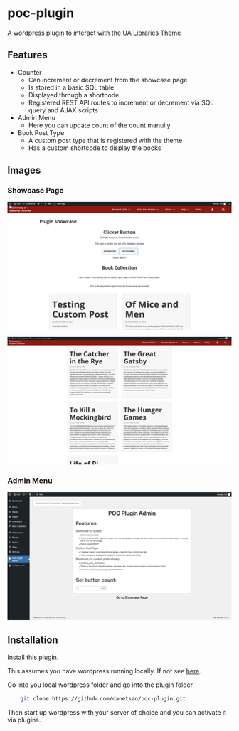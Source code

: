 # poc-plugin

A wordpress plugin to interact with the [UA Libraries Theme](https://github.com/ualibweb/roots-ualib)

## Features

- Counter
    - Can increment or decrement from the showcase page
    - Is stored in a basic SQL table
    - Displayed through a shortcode
    - Registered REST API routes to increment or decrement via SQL query and AJAX scripts
- Admin Menu
    - Here you can update count of the count manully
- Book Post Type
    - A custom post type that is registered with the theme
    - Has a custom shortcode to display the books


## Images

### Showcase Page

![Admin Menu](https://github.com/danetsao/poc-plugin/blob/main/images/poc-plugin-showcase-page.jpg)

![Admin Menu](https://github.com/danetsao/poc-plugin/blob/main/images/poc-plugin-showcase-page2.jpg)

### Admin Menu

![Admin Menu](https://github.com/danetsao/poc-plugin/blob/main/images/poc-plugin-admin-page.jpg)


## Installation

Install this plugin.

This assumes you have wordpress running locally. If not see [here](https://www.hostinger.com/tutorials/install-wordpress-locally).

Go into you local wordpress folder and go into the plugin folder.

```bash
    git clone https://github.com/danetsao/poc-plugin.git
```
Then start up wordpress with your server of choice and you can activate it via plugins.